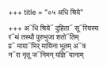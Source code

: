 +++
title = "०५ अधि श्रिये"

+++
अ᳓धि श्रिये᳓ दुहिता᳓ सू᳓रियस्य  
र᳓थं तस्थौ पुरुभुजा शतो᳓तिम्  
प्र᳓ माया᳓भिर् मायिना भूतम् अ᳓त्र  
न᳓रा नृतू ज᳓निमन् यज्ञि᳓यानाम्